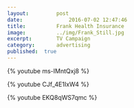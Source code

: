 ```yaml
---
layout:			post
date:				2016-07-02 12:47:46
title:			Frank Health Insurance
image:			../img/Frank_Still.jpg
excerpt:		TV Campaign
category:		advertising
published:	true
---
```

{% youtube ms-IMntQxj8 %}

{% youtube CJf_4E1IxW4 %}

{% youtube EKQ8qWS7qmc %}


